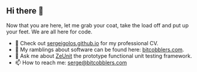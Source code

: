 ## Hi there 👋

Now that you are here, let me grab your coat, take the load off and put up your feet.  We are all here for code.

- 🔭 Check out [sergeigolos.github.io](https://sergeigolos.github.io/) for my professional CV.
- 🤔 My ramblings about software can be found here: [bitcobblers.com](https://bitcobblers.com).
- 💬 Ask me about [ZeUnit](https://github.com/bitcobblers/ZeUnit) the prototype functional unit testing framework.
- 📫 How to reach me: [serge@bitcobblers.com](mailto:serge@bitcobblers.com)

